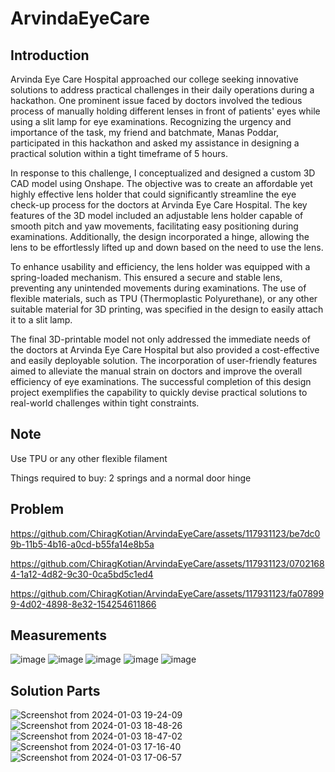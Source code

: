 # ArvindaEyeCare
## Introduction
Arvinda Eye Care Hospital approached our college seeking innovative solutions to address practical challenges in their daily operations during a hackathon. One prominent issue faced by doctors involved the tedious process of manually holding different lenses in front of patients' eyes while using a slit lamp for eye examinations. Recognizing the urgency and importance of the task, my friend and batchmate, Manas Poddar, participated in this hackathon and asked my assistance in designing a practical solution within a tight timeframe of 5 hours.

In response to this challenge, I conceptualized and designed a custom 3D CAD model using Onshape. The objective was to create an affordable yet highly effective lens holder that could significantly streamline the eye check-up process for the doctors at Arvinda Eye Care Hospital. The key features of the 3D model included an adjustable lens holder capable of smooth pitch and yaw movements, facilitating easy positioning during examinations. Additionally, the design incorporated a hinge, allowing the lens to be effortlessly lifted up and down based on the need to use the lens.

To enhance usability and efficiency, the lens holder was equipped with a spring-loaded mechanism. This ensured a secure and stable lens, preventing any unintended movements during examinations. The use of flexible materials, such as TPU (Thermoplastic Polyurethane), or any other suitable material for 3D printing, was specified in the design to easily attach it to a slit lamp.

The final 3D-printable model not only addressed the immediate needs of the doctors at Arvinda Eye Care Hospital but also provided a cost-effective and easily deployable solution. The incorporation of user-friendly features aimed to alleviate the manual strain on doctors and improve the overall efficiency of eye examinations. The successful completion of this design project exemplifies the capability to quickly devise practical solutions to real-world challenges within tight constraints.

## Note

Use TPU or any other flexible filament

Things required to buy: 2 springs and a normal door hinge

## Problem


https://github.com/ChiragKotian/ArvindaEyeCare/assets/117931123/be7dc09b-11b5-4b16-a0cd-b55fa14e8b5a



https://github.com/ChiragKotian/ArvindaEyeCare/assets/117931123/07021684-1a12-4d82-9c30-0ca5bd5c1ed4



https://github.com/ChiragKotian/ArvindaEyeCare/assets/117931123/fa078999-4d02-4898-8e32-154254611866



## Measurements

![image](https://github.com/ChiragKotian/ArvindaEyeCare/assets/117931123/630b19e3-a314-43a0-8bc9-866e89ecd459)
![image](https://github.com/ChiragKotian/ArvindaEyeCare/assets/117931123/ce706125-d132-4eb2-89f1-f07853064597)
![image](https://github.com/ChiragKotian/ArvindaEyeCare/assets/117931123/34dc60b0-e77d-4661-9355-2e65c96f4707)
![image](https://github.com/ChiragKotian/ArvindaEyeCare/assets/117931123/d11ab0f3-5670-4acf-a522-191804020fec)
![image](https://github.com/ChiragKotian/ArvindaEyeCare/assets/117931123/f1de16fa-35c7-4cf7-a885-5097ce91bfa6)

## Solution Parts

![Screenshot from 2024-01-03 19-24-09](https://github.com/ChiragKotian/ArvindaEyeCare/assets/117931123/15ede4a1-4b00-4181-9938-6cb89ce1fe75)
![Screenshot from 2024-01-03 18-48-26](https://github.com/ChiragKotian/ArvindaEyeCare/assets/117931123/b2797431-8860-426a-b941-cd7220e45a2f)
![Screenshot from 2024-01-03 18-47-02](https://github.com/ChiragKotian/ArvindaEyeCare/assets/117931123/4f5a9344-7939-44d0-819f-af31ad1bf1d1)
![Screenshot from 2024-01-03 17-16-40](https://github.com/ChiragKotian/ArvindaEyeCare/assets/117931123/f0056472-8688-4733-8ec7-5a7dfcb15b16)
![Screenshot from 2024-01-03 17-06-57](https://github.com/ChiragKotian/ArvindaEyeCare/assets/117931123/363f6f48-1d4a-433a-9f3e-48475c5847eb)
